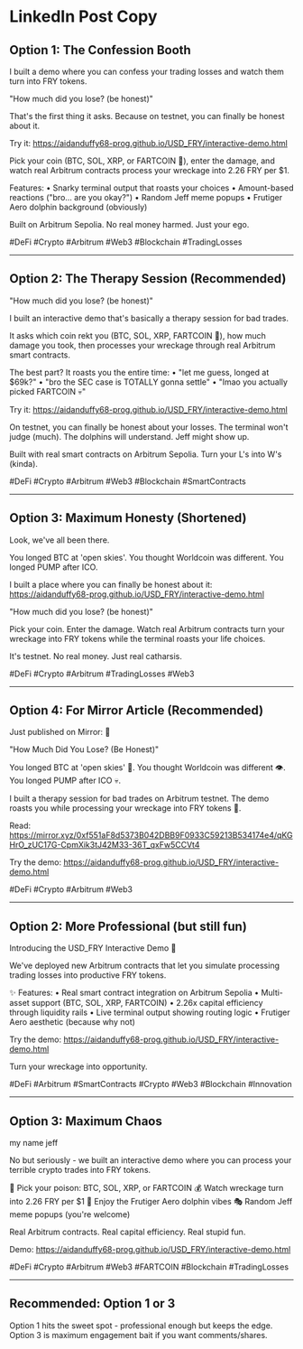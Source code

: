 # LinkedIn Post Copy

## Option 1: The Confession Booth
I built a demo where you can confess your trading losses and watch them turn into FRY tokens.

"How much did you lose? (be honest)"

That's the first thing it asks. Because on testnet, you can finally be honest about it.

Try it: https://aidanduffy68-prog.github.io/USD_FRY/interactive-demo.html

Pick your coin (BTC, SOL, XRP, or FARTCOIN 💨), enter the damage, and watch real Arbitrum contracts process your wreckage into 2.26 FRY per $1.

Features:
• Snarky terminal output that roasts your choices
• Amount-based reactions ("bro... are you okay?")
• Random Jeff meme popups
• Frutiger Aero dolphin background (obviously)

Built on Arbitrum Sepolia. No real money harmed. Just your ego.

#DeFi #Crypto #Arbitrum #Web3 #Blockchain #TradingLosses

---

## Option 2: The Therapy Session (Recommended)
"How much did you lose? (be honest)"

I built an interactive demo that's basically a therapy session for bad trades.

It asks which coin rekt you (BTC, SOL, XRP, FARTCOIN 💨), how much damage you took, then processes your wreckage through real Arbitrum smart contracts.

The best part? It roasts you the entire time:
• "let me guess, longed at $69k?"
• "bro the SEC case is TOTALLY gonna settle"
• "lmao you actually picked FARTCOIN 💀"

Try it: https://aidanduffy68-prog.github.io/USD_FRY/interactive-demo.html

On testnet, you can finally be honest about your losses. The terminal won't judge (much). The dolphins will understand. Jeff might show up.

Built with real smart contracts on Arbitrum Sepolia. Turn your L's into W's (kinda).

#DeFi #Crypto #Arbitrum #Web3 #Blockchain #SmartContracts

---

## Option 3: Maximum Honesty (Shortened)
Look, we've all been there.

You longed BTC at 'open skies'. You thought Worldcoin was different. You longed PUMP after ICO.

I built a place where you can finally be honest about it:
https://aidanduffy68-prog.github.io/USD_FRY/interactive-demo.html

"How much did you lose? (be honest)"

Pick your coin. Enter the damage. Watch real Arbitrum contracts turn your wreckage into FRY tokens while the terminal roasts your life choices.

It's testnet. No real money. Just real catharsis.

#DeFi #Crypto #Arbitrum #TradingLosses #Web3

---

## Option 4: For Mirror Article (Recommended)
Just published on Mirror: 📝

"How Much Did You Lose? (Be Honest)"

You longed BTC at 'open skies' 🚀. You thought Worldcoin was different 👁️. You longed PUMP after ICO 💀.

I built a therapy session for bad trades on Arbitrum testnet. The demo roasts you while processing your wreckage into FRY tokens 🍟.

Read: https://mirror.xyz/0xf551aF8d5373B042DBB9F0933C59213B534174e4/qKGHrO_zUC17G-CpmXik3tJ42M33-36T_qxFw5CCVt4

Try the demo: https://aidanduffy68-prog.github.io/USD_FRY/interactive-demo.html

#DeFi #Crypto #Arbitrum #Web3

---

## Option 2: More Professional (but still fun)
Introducing the USD_FRY Interactive Demo 🍟

We've deployed new Arbitrum contracts that let you simulate processing trading losses into productive FRY tokens.

✨ Features:
• Real smart contract integration on Arbitrum Sepolia
• Multi-asset support (BTC, SOL, XRP, FARTCOIN)
• 2.26x capital efficiency through liquidity rails
• Live terminal output showing routing logic
• Frutiger Aero aesthetic (because why not)

Try the demo: https://aidanduffy68-prog.github.io/USD_FRY/interactive-demo.html

Turn your wreckage into opportunity.

#DeFi #Arbitrum #SmartContracts #Crypto #Web3 #Blockchain #Innovation

---

## Option 3: Maximum Chaos
my name jeff

No but seriously - we built an interactive demo where you can process your terrible crypto trades into FRY tokens.

🍟 Pick your poison: BTC, SOL, XRP, or FARTCOIN
💰 Watch wreckage turn into 2.26 FRY per $1
🐬 Enjoy the Frutiger Aero dolphin vibes
🎭 Random Jeff meme popups (you're welcome)

Real Arbitrum contracts. Real capital efficiency. Real stupid fun.

Demo: https://aidanduffy68-prog.github.io/USD_FRY/interactive-demo.html

#DeFi #Crypto #Arbitrum #Web3 #FARTCOIN #Blockchain #TradingLosses

---

## Recommended: Option 1 or 3
Option 1 hits the sweet spot - professional enough but keeps the edge.
Option 3 is maximum engagement bait if you want comments/shares.
